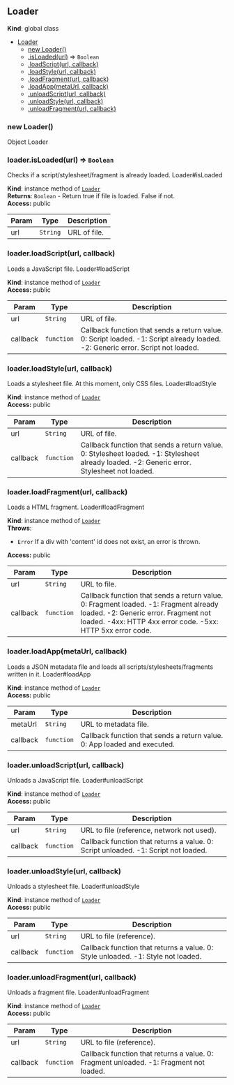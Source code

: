 <a name="Loader"></a>
## Loader
**Kind**: global class  

* [Loader](#Loader)
  * [new Loader()](#new_Loader_new)
  * [.isLoaded(url)](#Loader+isLoaded) ⇒ <code>Boolean</code>
  * [.loadScript(url, callback)](#Loader+loadScript)
  * [.loadStyle(url, callback)](#Loader+loadStyle)
  * [.loadFragment(url, callback)](#Loader+loadFragment)
  * [.loadApp(metaUrl, callback)](#Loader+loadApp)
  * [.unloadScript(url, callback)](#Loader+unloadScript)
  * [.unloadStyle(url, callback)](#Loader+unloadStyle)
  * [.unloadFragment(url, callback)](#Loader+unloadFragment)

<a name="new_Loader_new"></a>
### new Loader()
Object Loader

<a name="Loader+isLoaded"></a>
### loader.isLoaded(url) ⇒ <code>Boolean</code>
Checks if a script/stylesheet/fragment is already loaded.
Loader#isLoaded

**Kind**: instance method of <code>[Loader](#Loader)</code>  
**Returns**: <code>Boolean</code> - Return true if file is loaded. False if not.  
**Access:** public  

| Param | Type | Description |
| --- | --- | --- |
| url | <code>String</code> | URL of file. |

<a name="Loader+loadScript"></a>
### loader.loadScript(url, callback)
Loads a JavaScript file.
Loader#loadScript

**Kind**: instance method of <code>[Loader](#Loader)</code>  
**Access:** public  

| Param | Type | Description |
| --- | --- | --- |
| url | <code>String</code> | URL of file. |
| callback | <code>function</code> | Callback function that sends a return value.                            0: Script loaded.                            -1: Script already loaded.                            -2: Generic error. Script not loaded. |

<a name="Loader+loadStyle"></a>
### loader.loadStyle(url, callback)
Loads a stylesheet file. At this moment, only CSS files.
Loader#loadStyle

**Kind**: instance method of <code>[Loader](#Loader)</code>  
**Access:** public  

| Param | Type | Description |
| --- | --- | --- |
| url | <code>String</code> | URL of file. |
| callback | <code>function</code> | Callback function that sends a return value.                            0: Stylesheet loaded.                            -1: Stylesheet already loaded.                            -2: Generic error. Stylesheet not loaded. |

<a name="Loader+loadFragment"></a>
### loader.loadFragment(url, callback)
Loads a HTML fragment.
Loader#loadFragment

**Kind**: instance method of <code>[Loader](#Loader)</code>  
**Throws**:

- <code>Error</code> If a div with 'content' id does not exist, an error is thrown.

**Access:** public  

| Param | Type | Description |
| --- | --- | --- |
| url | <code>String</code> | URL to file. |
| callback | <code>function</code> | Callback function that sends a return value.                            0: Fragment loaded.                            -1: Fragment already loaded.                            -2: Generic error. Fragment not loaded.                            -4xx: HTTP 4xx error code.                            -5xx: HTTP 5xx error code. |

<a name="Loader+loadApp"></a>
### loader.loadApp(metaUrl, callback)
Loads a JSON metadata file and loads all scripts/stylesheets/fragments written in it.
Loader#loadApp

**Kind**: instance method of <code>[Loader](#Loader)</code>  
**Access:** public  

| Param | Type | Description |
| --- | --- | --- |
| metaUrl | <code>String</code> | URL to metadata file. |
| callback | <code>function</code> | Callback function that sends a return value.                            0: App loaded and executed. |

<a name="Loader+unloadScript"></a>
### loader.unloadScript(url, callback)
Unloads a JavaScript file.
Loader#unloadScript

**Kind**: instance method of <code>[Loader](#Loader)</code>  
**Access:** public  

| Param | Type | Description |
| --- | --- | --- |
| url | <code>String</code> | URL to file (reference, network not used). |
| callback | <code>function</code> | Callback function that returns a value.                            0: Script unloaded.                            -1: Script not loaded. |

<a name="Loader+unloadStyle"></a>
### loader.unloadStyle(url, callback)
Unloads a stylesheet file.
Loader#unloadStyle

**Kind**: instance method of <code>[Loader](#Loader)</code>  
**Access:** public  

| Param | Type | Description |
| --- | --- | --- |
| url | <code>String</code> | URL to file (reference). |
| callback | <code>function</code> | Callback function that returns a value.                            0: Style unloaded.                            -1: Style not loaded. |

<a name="Loader+unloadFragment"></a>
### loader.unloadFragment(url, callback)
Unloads a fragment file.
Loader#unloadFragment

**Kind**: instance method of <code>[Loader](#Loader)</code>  
**Access:** public  

| Param | Type | Description |
| --- | --- | --- |
| url | <code>String</code> | URL to file (reference). |
| callback | <code>function</code> | Callback function that returns a value.                            0: Fragment unloaded.                            -1: Fragment not loaded. |

